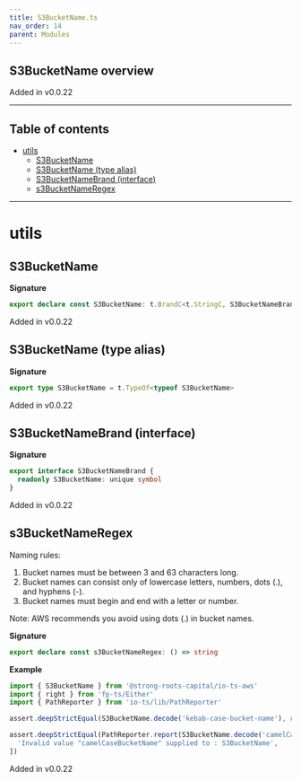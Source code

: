 ```yaml
---
title: S3BucketName.ts
nav_order: 14
parent: Modules
---
```


## S3BucketName overview

Added in v0.0.22

---

<h2 class="text-delta">Table of contents</h2>

- [utils](#utils)
  - [S3BucketName](#s3bucketname)
  - [S3BucketName (type alias)](#s3bucketname-type-alias)
  - [S3BucketNameBrand (interface)](#s3bucketnamebrand-interface)
  - [s3BucketNameRegex](#s3bucketnameregex)

---

# utils

## S3BucketName

**Signature**

```ts
export declare const S3BucketName: t.BrandC<t.StringC, S3BucketNameBrand>
```

Added in v0.0.22

## S3BucketName (type alias)

**Signature**

```ts
export type S3BucketName = t.TypeOf<typeof S3BucketName>
```

Added in v0.0.22

## S3BucketNameBrand (interface)

**Signature**

```ts
export interface S3BucketNameBrand {
  readonly S3BucketName: unique symbol
}
```

Added in v0.0.22

## s3BucketNameRegex

Naming rules:

1. Bucket names must be between 3 and 63 characters long.
2. Bucket names can consist only of lowercase letters, numbers,
   dots (.), and hyphens (-).
3. Bucket names must begin and end with a letter or number.

Note: AWS recommends you avoid using dots (.) in bucket names.

**Signature**

```ts
export declare const s3BucketNameRegex: () => string
```

**Example**

```ts
import { S3BucketName } from '@strong-roots-capital/io-ts-aws'
import { right } from 'fp-ts/Either'
import { PathReporter } from 'io-ts/lib/PathReporter'

assert.deepStrictEqual(S3BucketName.decode('kebab-case-bucket-name'), right('kebab-case-bucket-name'))

assert.deepStrictEqual(PathReporter.report(S3BucketName.decode('camelCaseBucketName')), [
  'Invalid value "camelCaseBucketName" supplied to : S3BucketName',
])
```

Added in v0.0.22
